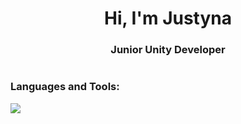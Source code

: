 <h1 align="center">Hi, I'm Justyna</h1>
<h3 align="center">Junior Unity Developer</h3>

<p align="left"> <img src="" /> </p>

<p align="left">
</p>

<h3 align="left">Languages and Tools:</h3>
<div align="left">
  <a href="https://skillicons.dev">
    <img src="https://skillicons.dev/icons?i=csharp,unity,androidstudio,rider,figma,windows,apple,jenkins,github" /><br>
  </a>
</div>

